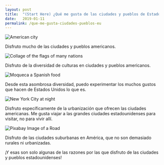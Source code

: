 ```yaml
---
layout: post
title:  "(Start Here) ¿Qué me gusta de las ciudades y pueblos de Estados Unidos?"
date:   2019-01-11
permalink: /que-me-gusta-ciudades-pueblos-eu
---
```


![American city](https://upload.wikimedia.org/wikipedia/commons/b/b7/Wilshire_Boulevard_towards_Beverly_Hills.jpg)
<!--I enjoy a lot about American cities and towns.-->
Disfruto mucho de las ciudades y pueblos americanos.

![Collage of the flags of many nations](https://c1.staticflickr.com/7/6008/5920002891_b7febd2274_b.jpg)
<!--I enjoy the diversity of cultures in American cities and towns.-->
Disfruto de la diversidad de culturas en ciudades y pueblos americanos.

![Moqueca a Spanish food](https://upload.wikimedia.org/wikipedia/commons/6/6b/Moqueca.jpg)
<!--From this amazing diversity, I am able to experience the many tastes that make America what it is.-->
Desde esta asombrosa diversidad, puedo experimentar los muchos gustos que hacen de Estados Unidos lo que es.

![New York City at night](https://upload.wikimedia.org/wikipedia/commons/2/28/New_York_City_at_night-0.jpg)
<!--I specifically enjoy the urbanization offered in American cities. I like to travel to big American cities to visit, not to live there.-->
Disfruto específicamente de la urbanización que ofrecen las ciudades americanas. Me gusta viajar a las grandes ciudades estadounidenses para visitar, no para vivir allí.

![Pixabay Image of a Road](https://cdn.pixabay.com/photo/2017/09/27/13/05/road-2792014_960_720.jpg)
<!--I enjoy the suburban towns in America, that are not too rural and not too urbanized.-->
Disfruto de las ciudades suburbanas en América, que no son demasiado rurales ni urbanizadas.

<!--And those are only some reasons of why I enjoy American cities and towns!-->
¡Y esas son solo algunas de las razones por las que disfruto de las ciudades y pueblos estadounidenses!
